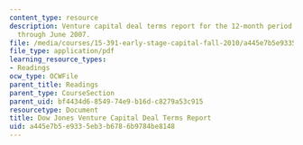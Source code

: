 ```yaml
---
content_type: resource
description: Venture capital deal terms report for the 12-month period from July 2006
  through June 2007.
file: /media/courses/15-391-early-stage-capital-fall-2010/a445e7b5e9335eb3b6786b9784be8148_MIT15_391F10_VC_Report.pdf
file_type: application/pdf
learning_resource_types:
- Readings
ocw_type: OCWFile
parent_title: Readings
parent_type: CourseSection
parent_uid: bf4434d6-8549-74e9-b16d-c8279a53c915
resourcetype: Document
title: Dow Jones Venture Capital Deal Terms Report
uid: a445e7b5-e933-5eb3-b678-6b9784be8148
---
```

